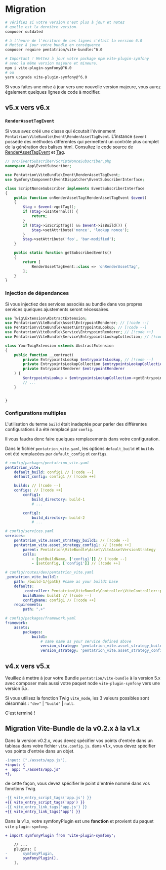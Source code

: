 # Migration

```bash
# vérifiez si votre version n'est plus à jour et notez
# quelle est la dernière version.
composer outdated

# à l'heure de l'écriture de ces lignes c'était la version 6.0
# Mettez à jour votre bundle en conséquence
composer require pentatrion/vite-bundle:^6.0

# Important ! Mettez à jour votre package npm vite-plugin-symfony
# avec la même version majeure et mineure.
npm i vite-plugin-symfony@^6.0
# ou
yarn upgrade vite-plugin-symfony@^6.0
```

Si vous faites une mise à jour vers une nouvelle version majeure,
vous aurez également quelques lignes de code à modifier.

## v5.x vers v6.x


### `RenderAssetTagEvent`

Si vous avez créé une classe qui écoutait l'événement `Pentatrion\ViteBundle\Event\RenderAssetTagEvent`.
L'instance `$event` possède des méthodes différentes qui permettent un contrôle plus complet de la génération des balises html. Consultez le code source de [RenderAssetTagEvent](https://github.com/lhapaipai/vite-bundle/blob/main/src/Event/RenderAssetTagEvent.php) et [Tag](https://github.com/lhapaipai/vite-bundle/blob/main/src/Model/Tag.php).

```php
// src/EventSubscriber/ScriptNonceSubscriber.php
namespace App\EventSubscriber;

use Pentatrion\ViteBundle\Event\RenderAssetTagEvent;
use Symfony\Component\EventDispatcher\EventSubscriberInterface;

class ScriptNonceSubscriber implements EventSubscriberInterface
{
    public function onRenderAssetTag(RenderAssetTagEvent $event)
    {
        $tag = $event->getTag();
        if ($tag->isInternal()) {
            return;
        }
        if ($tag->isScriptTag() && $event->isBuild()) {
            $tag->setAttribute('nonce', 'lookup nonce');
        }
        $tag->setAttribute('foo', 'bar-modified');
    }

    public static function getSubscribedEvents()
    {
        return [
            RenderAssetTagEvent::class => 'onRenderAssetTag',
        ];
    }
}
```
### Injection de dépendances

Si vous injectiez des services associés au bundle dans vos propres services quelques ajustements seront nécessaires.

```php
use Twig\Extension\AbstractExtension;
use Pentatrion\ViteBundle\Asset\EntrypointRenderer; // [!code --]
use Pentatrion\ViteBundle\Asset\EntrypointsLookup; // [!code --]
use Pentatrion\ViteBundle\Service\EntrypointRenderer; // [!code ++]
use Pentatrion\ViteBundle\Service\EntrypointsLookupCollection; // [!code ++]

class YourTwigExtension extends AbstractExtension
{
    public function __contruct(
        private EntrypointsLookup $entrypointsLookup, // [!code --]
        private EntrypointsLookupCollection $entrypointsLookupCollection, // [!code ++]
        private EntrypointRenderer $entrypointRenderer
    ) {
        $entrypointsLookup = $entrypointsLookupCollection->getEntrypointsLookup(); // [!code ++]
        // ...
    }


}
```

### Configurations multiples

L'utilisation du terme `build` était inadaptée pour parler des différentes configurations il a été remplacé par `config`.

Il vous faudra donc faire quelques remplacements dans votre configuration.

Dans le fichier `pentatrion_vite.yaml`, les options `default_build` et `builds` ont été remplacées par `default_config` et `configs`.

```yaml
# config/packages/pentatrion_vite.yaml
pentatrion_vite:
    default_build: config1 // [!code --]
    default_config: config1 // [!code ++]

    builds: // [!code --]
    configs: // [!code ++]
        config1:
            build_directory: build-1
            # ...

        config2:
            build_directory: build-2
            # ...
```

```yaml
# config/services.yaml
services:
    pentatrion_vite.asset_strategy_build1: // [!code --]
    pentatrion_vite.asset_strategy_config1: // [!code ++]
        parent: Pentatrion\ViteBundle\Asset\ViteAssetVersionStrategy
        calls:
            - [setBuildName, ['config1']] // [!code --]
            - [setConfig, ['config1']] // [!code ++]

```

```yaml
# config/routes/dev/pentatrion_vite.yaml
_pentatrion_vite_build1:
    path: /build-1/{path} #same as your build1 base
    defaults:
        _controller: Pentatrion\ViteBundle\Controller\ViteController::proxyBuild
        buildName: build1 // [!code --]
        configName: config1 // [!code ++]
    requirements:
        path: ".+"
```

```yaml
# config/packages/framework.yaml
framework:
    assets:
        packages:
            build1:
                # same name as your service defined above
                version_strategy: 'pentatrion_vite.asset_strategy_build1' // [!code --]
                version_strategy: 'pentatrion_vite.asset_strategy_config1' // [!code ++]
```


## v4.x vers v5.x

Veuillez à mettre à jour votre Bundle `pentatrion/vite-bundle` à la version 5.x avec composer mais aussi votre paquet node `vite-plugin-symfony` vers une version 5.x.

Si vous utilisez la fonction Twig `vite_mode`, les 3 valeurs possibles sont désormais : `"dev"` | `"build"` | `null`.

C'est terminé !

## Migration Vite-Bundle de la v0.2.x à la v1.x

Dans la version v0.2.x, vous devez spécifier vos points d'entrée dans un tableau dans votre fichier `vite.config.js`. dans v1.x, vous devez spécifier vos points d'entrée dans un objet.

```diff
-input: ["./assets/app.js"],
+input: {
+  app: "./assets/app.js"
+},
```

de cette façon, vous devez spécifier le point d'entrée nommé dans vos fonctions Twig.

```diff
-{{ vite_entry_script_tags('app.js') }}
+{{ vite_entry_script_tags('app') }}
-{{ vite_entry_link_tags('app.js') }}
+{{ vite_entry_link_tags('app') }}
```

Dans la v1.x, votre symfonyPlugin est une **fonction** et provient du paquet `vite-plugin-symfony`.

```diff
+ import symfonyPlugin from 'vite-plugin-symfony';

    // ...
    plugins: [
-       symfonyPlugin,
+       symfonyPlugin(),
    ],
```
